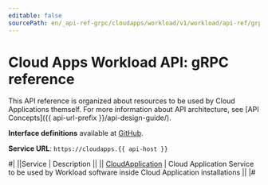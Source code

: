 ```yaml
---
editable: false
sourcePath: en/_api-ref-grpc/cloudapps/workload/v1/workload/api-ref/grpc/index.md
---
```


# Cloud Apps Workload API: gRPC reference

This API reference is organized about resources to be used by Cloud Applications themself. For more information about API architecture, see [API Concepts]({{ api-url-prefix }}/api-design-guide/).

**Interface definitions** available at [GitHub](https://github.com/yandex-cloud/cloudapi/tree/master/yandex/cloud/cloudapps/workload/v1).

**Service URL**: `https://cloudapps.{{ api-host }}`

#|
||Service | Description ||
|| [CloudApplication](CloudApplication/index.md) | Cloud Application Service to be used by Workload software inside Cloud Application installations ||
|#